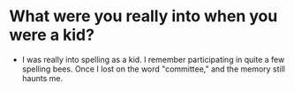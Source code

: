 # What were you really into when you were a kid?

  * I was really into spelling as a kid. I remember participating in quite a few spelling bees. Once I lost on the word "committee," and the memory still haunts me.